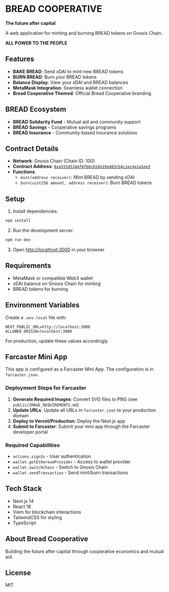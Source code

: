 # BREAD COOPERATIVE

**The future after capital**

A web application for minting and burning BREAD tokens on Gnosis Chain.

**ALL POWER TO THE PEOPLE**

## Features

- **BAKE BREAD**: Send xDAI to mint new BREAD tokens
- **BURN BREAD**: Burn your BREAD tokens
- **Balance Display**: View your xDAI and BREAD balances
- **MetaMask Integration**: Seamless wallet connection
- **Bread Cooperative Themed**: Official Bread Cooperative branding

## BREAD Ecosystem

- **BREAD Solidarity Fund** - Mutual aid and community support
- **BREAD Savings** - Cooperative savings programs
- **BREAD Insurance** - Community-based insurance solutions

## Contract Details

- **Network**: Gnosis Chain (Chain ID: 100)
- **Contract Address**: [`0xa555d5344f6fb6c65da19e403cb4c1ec4a1a5ee3`](https://gnosisscan.io/address/0xa555d5344f6fb6c65da19e403cb4c1ec4a1a5ee3)
- **Functions**:
  - `mint(address receiver)`: Mint BREAD by sending xDAI
  - `burn(uint256 amount, address receiver)`: Burn BREAD tokens

## Setup

1. Install dependencies:

```bash
npm install
```

2. Run the development server:

```bash
npm run dev
```

3. Open [http://localhost:3000](http://localhost:3000) in your browser

## Requirements

- MetaMask or compatible Web3 wallet
- xDAI balance on Gnosis Chain for minting
- BREAD tokens for burning

## Environment Variables

Create a `.env.local` file with:

```
NEXT_PUBLIC_URL=http://localhost:3000
ALLOWED_ORIGIN=localhost:3000
```

For production, update these values accordingly.

## Farcaster Mini App

This app is configured as a Farcaster Mini App. The configuration is in `farcaster.json`.

### Deployment Steps for Farcaster

1. **Generate Required Images**: Convert SVG files to PNG (see `public/IMAGE_REQUIREMENTS.md`)
2. **Update URLs**: Update all URLs in `farcaster.json` to your production domain
3. **Deploy to Vercel/Production**: Deploy the Next.js app
4. **Submit to Farcaster**: Submit your mini app through the Farcaster developer portal

### Required Capabilities

- `actions.signIn` - User authentication
- `wallet.getEthereumProvider` - Access to wallet provider
- `wallet.switchChain` - Switch to Gnosis Chain
- `wallet.sendTransaction` - Send mint/burn transactions

## Tech Stack

- Next.js 14
- React 18
- Viem for blockchain interactions
- TailwindCSS for styling
- TypeScript

## About Bread Cooperative

Building the future after capital through cooperative economics and mutual aid.

## License

MIT
